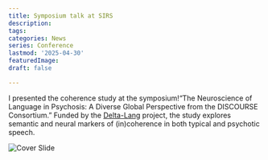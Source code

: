 ```yaml
---
title: Symposium talk at SIRS 
description:
tags: 
categories: News
series: Conference
lastmod: '2025-04-30'
featuredImage: 
draft: false

---
```


<!--more-->

I presented the coherence study at the symposium!“The Neuroscience of Language in Psychosis: A Diverse Global Perspective from the DISCOURSE Consortium.” Funded by the [Delta-Lang](https://www.upf.edu/web/grac/projects/-/asset_publisher/zECJ1F20hfHI/content/delta-lang/maximized) project, the study explores semantic and neural markers of (in)coherence in both typical and psychotic speech.

![Cover Slide](/SIRS_coh.png)
